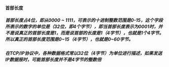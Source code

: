 #### 首部长度
##### 首部长度占4位，即从0000 ~ 1111，可表示的十进制整数范围是0-15，这个字段所表示的数字的单位是（32位，即4个字节），即当首部长度表示为0001时，并不是说真正的首部长度是1，而是说首部的长度是1（4字节），也就是1个4字节。所以真正的首部长度范围是0~15（4字节），也就是0~60字节。
##### 在TCP/IP协议中，各种数据格式常以32位（4字节）为单位进行描述，如果发送IP数据报时，可能首部长度并不是4字节的整数倍
